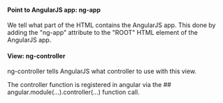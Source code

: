 #### Point to AngularJS app: ng-app
We tell what part of the HTML contains the AngularJS app. 
This done by adding the "ng-app" attribute to the "ROOT" HTML element of the AngularJS app. 

#### View: ng-controller
ng-controller tells AngularJS what controller to use with this view. 

The controller function is registered in angular via the ## angular.module(...).controller(...) function call.
